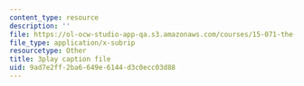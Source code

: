 ```yaml
---
content_type: resource
description: ''
file: https://ol-ocw-studio-app-qa.s3.amazonaws.com/courses/15-071-the-analytics-edge-spring-2017/9ad7e2ff2ba6649e6144d3c0ecc03d88_lm_qReHVm0A.srt
file_type: application/x-subrip
resourcetype: Other
title: 3play caption file
uid: 9ad7e2ff-2ba6-649e-6144-d3c0ecc03d88
---
```

